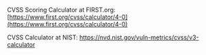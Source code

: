 CVSS Scoring Calculator at FIRST.org:
[https://www.first.org/cvss/calculator/4-0](https://www.first.org/cvss/calculator/4-0)

CVSS Calculator at NIST:
https://nvd.nist.gov/vuln-metrics/cvss/v3-calculator